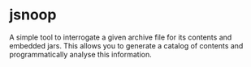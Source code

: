 jsnoop
======

A simple tool to interrogate a given archive file for its contents and embedded jars. This allows you to generate a catalog of contents and programmatically analyse this information.